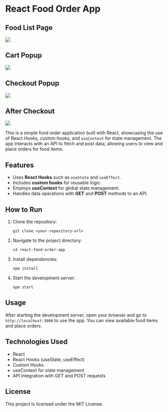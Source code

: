 <h1>React Food Order App</h1>
<h2>Food List Page</h2>
<img src="https://github.com/user-attachments/assets/93f2470f-50a6-488a-b20e-fdbeee7bbffe" />
<h2>Cart Popup</h2>
<img src="https://github.com/user-attachments/assets/a859edf4-a2d6-4120-a8bb-466bd931c9ac" />
<h2>Checkout Popup</h2>
<img src="https://github.com/user-attachments/assets/5b03788e-c9e9-4f64-bee2-d2cbd962bb17" />
<h2>After Checkout</h2>
<img src="https://github.com/user-attachments/assets/ff0883b9-d54a-4c24-a7bd-a24aa580a8f7" />
<p>This is a simple food order application built with React, showcasing the use of React Hooks, custom hooks, and <code>useContext</code> for state management. The app interacts with an API to fetch and post data, allowing users to view and place orders for food items.</p>

<h2>Features</h2>
<ul>
    <li>Uses <strong>React Hooks</strong> such as <code>useState</code> and <code>useEffect</code>.</li>
    <li>Includes <strong>custom hooks</strong> for reusable logic.</li>
    <li>Employs <strong>useContext</strong> for global state management.</li>
    <li>Handles data operations with <strong>GET</strong> and <strong>POST</strong> methods to an API.</li>
</ul>

<h2>How to Run</h2>
<ol>
    <li>Clone the repository:</li>
    <pre><code>git clone &lt;your-repository-url&gt;</code></pre>
    <li>Navigate to the project directory:</li>
    <pre><code>cd react-food-order-app</code></pre>
    <li>Install dependencies:</li>
    <pre><code>npm install</code></pre>
    <li>Start the development server:</li>
    <pre><code>npm start</code></pre>
</ol>

<h2>Usage</h2>
<p>After starting the development server, open your browser and go to <code>http://localhost:3000</code> to use the app. You can view available food items and place orders.</p>

<h2>Technologies Used</h2>
<ul>
    <li>React</li>
    <li>React Hooks (useState, useEffect)</li>
    <li>Custom Hooks</li>
    <li>useContext for state management</li>
    <li>API integration with GET and POST requests</li>
</ul>

<h2>License</h2>
<p>This project is licensed under the MIT License.</p>
